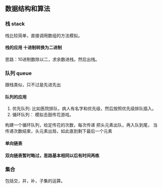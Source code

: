 ## 数据结构和算法

### 栈 stack
栈比较简单，直接调用数组的方法模拟。

#### 栈的应用 十进制转换为二进制
思路：10进制数除以二，求余数进栈，然后出栈。

### 队列 queue
跟栈类似，只不过是先进先出

#### 队列的应用
1. 优先队列: 比如医院排队，病人有名字和优先级，然后按照优先级排队插入。
2. 循环队列： 模拟击鼓传花游戏。

构建一个循环队列，给定传花的次数，每次传递 把头元素出队，再入队到尾， 当传递次数结束，头元素出局，如此直到剩下最后一个元素

#### 单向链表

#### 双向链表暂时略过，思路基本相同以后有时间再练

### 集合
包括交，并，补，子集的运算。
